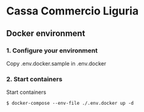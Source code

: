 # Cassa Commercio Liguria

## Docker environment

### 1. Configure your environment
Copy .env.docker.sample in .env.docker
### 2. Start containers
Start containers
```
$ docker-compose --env-file ./.env.docker up -d
```
